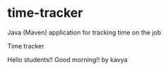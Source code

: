 # time-tracker
Java (Maven) application for tracking time on the job

Time tracker

Hello students!! Good morning!! by kavya

